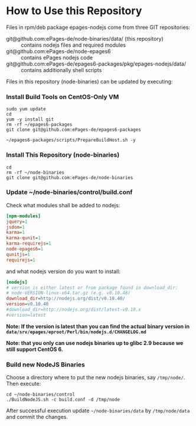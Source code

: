 How to Use this Repository
==========================

Files in rpm/deb package epages-nodejs come from three GIT repositories:

<dl>
  <dt>git@github.com:ePages-de/node-binaries/data/ (this repository)</dt>
  <dd>contains nodejs files and required modules</dd>
  <dt>git@github.com:ePages-de/node-epages6</dt>
  <dd>contains ePages nodejs code</dd>
  <dt>git@github.com:ePages-de/epages6-packages/pkg/epages-nodejs/data/</dt>
  <dd>contains additionally shell scripts</dd>
</dl>

Files in this repository (node-binaries) can be updated by executing:

### Install Build Tools on CentOS-Only VM

```
sudo yum update
cd
yum -y install git
rm -rf ~/epages6-packages
git clone git@github.com:ePages-de/epages6-packages

~/epages6-packages/scripts/PrepareBuildHost.sh -y
```

### Install This Repository (node-binaries)

```
cd
rm -rf ~/node-binaries
git clone git@github.com:ePages-de/node-binaries
```

### Update ~/node-binaries/control/build.conf

Check what modules shall be added to nodejs:

```ini
[npm-modules]
jquery=1
jsdom=1
karma=1
karma-qunit=1
karma-requirejs=1
node-epages6=1
qunitjs=1
requirejs=1
```

and what nodejs version do you want to install:

```ini
[nodejs]
# version is either latest or from package found in download_dir:
# node-VERSION-linux-x64.tar.gz (e.g. v0.10.48)
download_dir=http://nodejs.org/dist/v0.10.40/
version=v0.10.40
#download_dir=http://nodejs.org/dist/latest-v0.10.x
#version=latest
```
**Note: If the version is latest than you can find the actual binary version in `data/srv/epages/eproot/Perl/bin/nodejs.d/CHANGELOG.md`**

**Note: that you only can use nodejs binaries up to glibc 2.9 because we
still support CentOS 6.**

### Build new NodeJS Binaries

Choose a directory where to put the new nodejs binaries, say
`/tmp/node/`. Then execute:

```
cd ~/node-binaries/control
./BuildNodeJS.sh -c build.conf -d /tmp/node
```

After successful execution update `~/node-binaries/data` by
`/tmp/node/data` and commit the changes.
